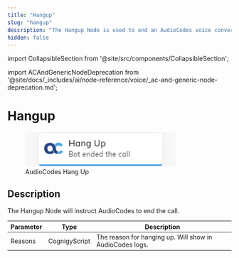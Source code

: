 ```yaml
---
title: "Hangup"
slug: "hangup"
description: "The Hangup Node is used to end an AudioCodes voice conversation."
hidden: false
---
```

import CollapsibleSection from '@site/src/components/CollapsibleSection';


import ACAndGenericNodeDeprecation from '@site/docs/_includes/ai/node-reference/voice/_ac-and-generic-node-deprecation.md';

# Hangup

<ACAndGenericNodeDeprecation />

<figure>
  <img class="image-center" src="../../../../../../static/img/_assets/ai/build/node-reference/audiocodes/hang-up.png" width="80%" />
  <figcaption>AudioCodes Hang Up</figcaption>
</figure>

## Description

The Hangup Node will instruct AudioCodes to end the call.

| Parameter | Type          | Description                                              |
|-----------|---------------|----------------------------------------------------------|
| Reasons   | CognigyScript | The reason for hanging up. Will show in AudioCodes logs. |
